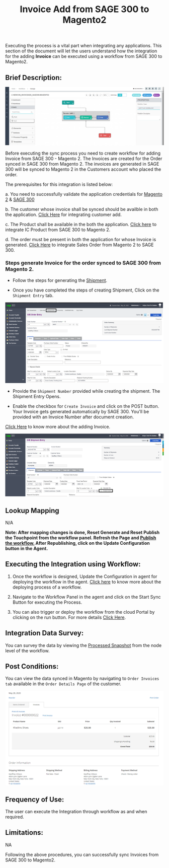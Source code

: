 ﻿---
title: "Invoice  Add from SAGE 300 to Magento2"
toc: true
tag: developers
category: "Integration"
menus: 
    sagemagentointegration:
        title: "Invoice  Add"
        icon: fa fa-wpexplorer
        identifier: sage300magentoinvoiceadd
---

Executing the process is a vital part when integrating any applications. This section of the document will let the users understand how the integration for the adding **Invoice** can be executed using a workflow from SAGE 300 to Magento2.

## Brief Description:

![invadd1](\staticfiles\integration\Sage300-Magento\invadd1.PNG)

Before executing the sync process you need to create workflow for adding Invoice from SAGE 300 - Magento 2. The Invoices are created for the Order synced in SAGE 300 from Magento 2. The invoices are generated in SAGE 300 will be synced to Magento 2 in the Customers account who placed the order.

The prerequisites for this integration is listed below:

a. You need to successfully validate the application credentials for [Magento 2](/connectors/magento2/) & [SAGE 300](/connectors/sage300/)  

b. The customer whose invoice shall be synced should be availble in both the application. [Click Here](/integration/customer-add/) for integrating customer add.

c. The Product shall be available in the both the application. [Click here](/integration/ic-product-add/) to integrate IC Product from SAGE 300 to Magento 2.

d. The order must be present in both the application for whose Invoice is generated. [Click Here](/integration/sales-order-add/) to integrate Sales Order from Magento 2 to SAGE 300.

### Steps generate Invoice for the order synced to SAGE 300 from Magento 2.

- Follow the steps for generating the [Shipment](/integration/ic-shipment-add/).

- Once you have completed the steps of creating Shipment, Click on the `Shipment Entry` tab.

![invadd2](\staticfiles\integration\Sage300-Magento\invadd2.PNG)

-  Provide the `Shipment Number` provided while creating the shipment. The Shipment Entry Opens. 

-  Enable the checkbox for `Create Invoice` and click on the POST button. Your Invoice gets generated automatically by SAGE 300. You'll be provided with an Invoice Number after document creation.

[Click Here](http://help.sage300.com/en-us/2017/web/Subsystems/OE/Content/Transactions/ShipmentsAndInvoices/InvoicingShipments.htm) to know more about the adding Invoice.


![invadd3](\staticfiles\integration\Sage300-Magento\invadd3.PNG)

## Lookup Mapping 

N/A

**Note: After mapping changes is done, Reset Generate and Reset Publish the Touchpoint from the workflow panel. Refresh the Page and [Publish the workflow.](/workflow/deploying-and-executing/#publishing-a-workflow) After Republishing, click on the Update Configuration button in the Agent.**

## Executing the Integration using Workflow:

1.	Once the workflow is designed, Update the Configuration in agent for deploying the workflow in the agent. [Click here](/workflow/deploying-and-executing/) to know more about the deploying process of a workflow.

2.	Navigate to the Workflow Panel in the agent and click on the Start Sync Button for executing the Process.

3. You can also trigger or deploy the workflow from the cloud Portal by clicking on the run button. For more details [Click Here](/workflow/deploying-and-executing/#executing-the-workflow).

## Integration Data Survey:

You can survey the data by viewing the [Processed Snapshot](/workflow/list-of-snapshot/)  from the node level of the workflow.



## Post Conditions:
You can view the data synced in Magento by navigating to `Order Invoices tab` available in the `Order Details Page` of the customer.

![invadd8](\staticfiles\integration\Sage300-Magento\invadd8.PNG)

## Frequency of Use:

The user can execute the Integration through workflow as and when required. 

## Limitations:
NA

Following the above procedures, you can successfully sync Invoices from SAGE 300 to Magento2.


